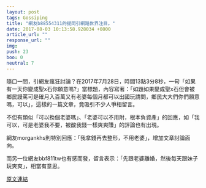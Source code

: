 ```yaml
---
layout: post
tags: Gossiping
title: "網友b88554311的提問引網路世界注目。"
date: 2017-08-03 10:13:58.928034 +0800
article_url: ""
response_url: ""
img: 
push: 23
boo: 0
neutral: 7
---
```


隨口一問，引網友瘋狂討論？在2017年7月28日，時間13點3分8秒，一句「如果有一天你變成聖x石你願意嗎?」當標題，內容寫著：「如題如果變成聖x石但會被鄉民謾罵可是確月入百萬又有老婆每個月都可以出國玩請問，鄉民大大們你們願意嗎，可以」，這樣的一篇文章，竟吸引不少人爭相留言。

不但有類似「可以換個老婆嗎」、「老婆可以不用附，根本負資產」的回應，如「我可以，可是老婆我不要，被酸我錢一樣爽爽賺」的評論也有出現。

網友morgankhs則特別回應：「我拿錢再去整形，不用老婆」，增加文章討論面向。

而另一位網友bbf811tw也有感而發，留言表示：「先跟老婆離婚，然後每天跟妹子玩爽爽」，相當有意思。

<a href = "https://www.ptt.cc/bbs/Gossiping/M.1501218191.A.F79.html">原文連結</a>

